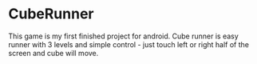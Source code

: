 # CubeRunner
This game is my first finished project for android. Cube runner is easy runner with 3 levels and simple control - just touch left or right half of the screen and cube will move. 
